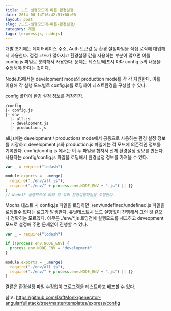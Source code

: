 ```yaml
---
title: 노드 실행모드에 따른 환경설정
date: 2014-08-14T16:42:51+00:00
layout: post
slug: /노드-실행모드에-따른-환경설정/
category: 개발
tags: [expressjs, nodejs]
---
```


개발 초기에는 데이터베이스 주소, Auth 토큰값 등 환경 설정파일을 직접 로직에 대입해서 사용한다.
점점 코드가 많아지고 환경설정 값을 사용하는 부분이 많으면 이를 config.js 파일로 분리해서 사용한다.
문제는 테스트/배포시 마다 config.js의 내용을 수정해야 한다는 것이다.

NodeJS에서는 development mode와 production mode를 각 각 지원한다.
이를 이용해 각 실행 모드별로 config.js를 로딩하여 테스트환경을 구성할 수 있다.

config 폴더에 환경 설정 정보를 저장하자.

```
/config
|- config.js
|- env
  |- all.js
  |- development.js
  |- production.js
```

all.js에는 development / productions mode에서 공통으로 사용하는 환경 설정 정보를 저장하고
development.js와 production.js 파일에는 각 모드에 의존적인 정보를 기록한다.
config/config.js 에서는 이 두 파일을 합쳐서 전체 환경설정 정보를 만든다.
사용자는 config/config.js 파일을 로딩해서 환경설정 정보를 가져올 수 있다.

```javascript
var _ = require("lodash")

module.exports = _.merge(
  require("./env/all.js"),
  require("./env/" + process.env.NODE_ENV + ".js") || {}
)
// NodeJS 실행모드에 따라 각 각의 환경설정파일을 로딩한다.
```

Mocha 테스트 시 config.js 파일을 로딩하면 ./env/undefined/undefined.js 파일을 로딩할수 없다는 로그가 발생한다.
유닛테스트시 노드 실행없이 진행해서 그런 것 같으나 정확히는 모르겠다.
아무튼 ./env/\*.js 로딩전에 실행모드를 체크하고 deveopment모드로 설정해 주면 문제없이 진행할 수 있다.

```javascript
var _ = require("lodash")

if (!process.env.NODE_ENV) {
  process.env.NODE_ENV = "development"
}

module.exports = _.merge(
  require("./env/all.js"),
  require("./env/" + process.env.NODE_ENV + ".js") || {}
)
```

결론은 환경설정 파일 수정없이 프로그램을 테스트하고 배포할 수 있다.

참고: <a href="https://github.com/DaftMonk/generator-angular-fullstack/tree/master/templates/express/config" rel="nofollow">https://github.com/DaftMonk/generator-angular</a><a href="https://github.com/DaftMonk/generator-angular-fullstack/tree/master/templates/express/config" rel="nofollow">fullstack/tree/master/templates/express/config</a>

